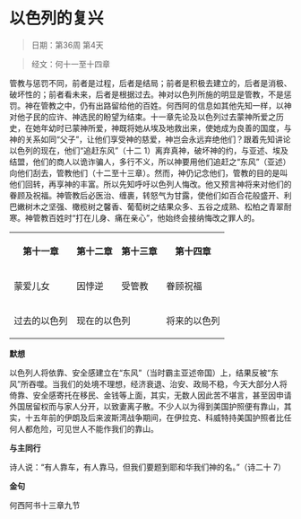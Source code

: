 # 以色列的复兴 

> 日期：第36周 第4天

> 经文：何十一至十四章

管教与惩罚不同，前者是过程，后者是结局；前者是积极去建立的，后者是消极、破坏性的；前者看未来，后者是根据过去。神对以色列所施的明显是管教，不是惩罚。神在管教之中，仍有出路留给他的百姓。何西阿的信息如其他先知一样，以神对他子民的应许、神选民的盼望为结束。十一章先论及以色列过去蒙神所爱之历史，在她年幼时已蒙神所爱，神既将她从埃及地救出来，使她成为良善的国度，与神的关系如同“父子”，让他们享受神的慈爱，神岂会永远弃绝他们？跟着先知讲论以色列的现在，他们“追赶东风”（十二 1）离弃真神，破坏神的约，与亚述、埃及结盟，他们的商人以诡诈骗人，多行不义，所以神要用他们追赶之“东风”（亚述）向他们刮去，管教他们（十二至十三章）。然而，神仍记念他们，管教的目的是叫他们回转，再享神的丰富。所以先知呼吁以色列人悔改。他又预言神将来对他们的眷顾及祝福。神管教后必医治、缠裹，转怒气为甘露，使他们如百合花般盛开、利巴嫩树木之坚强、橄榄树之馨香、葡萄树之结果众多、五谷之成熟、松柏之青翠耐寒。神管教百姓时“打在儿身、痛在亲心”，他始终会接纳悔改之罪人的。

<table>
 <tbody>
  <tr>
   <th><p>第十一章</p></th>
   <th><p>第十二章</p></th>
   <th><p>第十三章</p></th>
   <th><p>第十四章</p></th>
  </tr>
  <tr>
   <td><p>蒙爱儿女</p></td>
   <td><p>因悖逆</p></td>
   <td><p>受管教</p></td>
   <td><p>眷顾祝福</p></td>
  </tr>
  <tr>
   <td><p>过去的以色列</p></td>
   <td colspan="2"><p>现在的以色列</p></td>
   <td><p>将来的以色列</p></td>
  </tr>
 </tbody>
</table>

**默想**

以色列人将依靠、安全感建立在“东风”（当时霸主亚述帝国）上，结果反被“东风”所吞噬。当我们的处境不理想，经济衰退、治安、政局不稳，今天大部分人将倚靠、安全感寄托在移民、金钱等上面，其实，无数人因此苦不堪言，甚至因申请外国居留权而与家人分开，以致妻离子散。不少人以为得到美国护照便有靠山，其实，十五年前的伊朗及后来波斯湾战争期间，在伊拉克、科威特持美国护照者比任何人都危险，可见世人不能作我们的靠山。

**与主同行**

诗人说：“有人靠车，有人靠马，但我们要题到耶和华我们神的名。”（诗二十 7）

**金句**

何西阿书十三章九节
